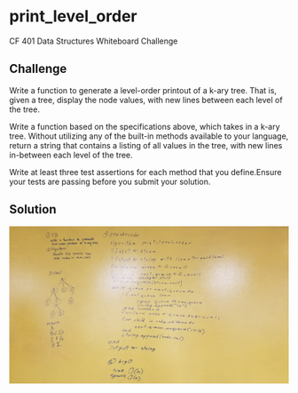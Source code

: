 # print_level_order
CF 401 Data Structures Whiteboard Challenge

## Challenge
Write a function to generate a level-order printout of a k-ary tree. That is, given a tree, display the node values, with new lines between each level of the tree.

Write a function based on the specifications above, which takes in a k-ary tree. Without utilizing any of the built-in methods available to your language, return a string that contains a listing of all values in the tree, with new lines in-between each level of the tree.

Write at least three test assertions for each method that you define.Ensure your tests are passing before you submit your solution.

## Solution
![whiteboard](../../assets/print-level-order.jpg)
